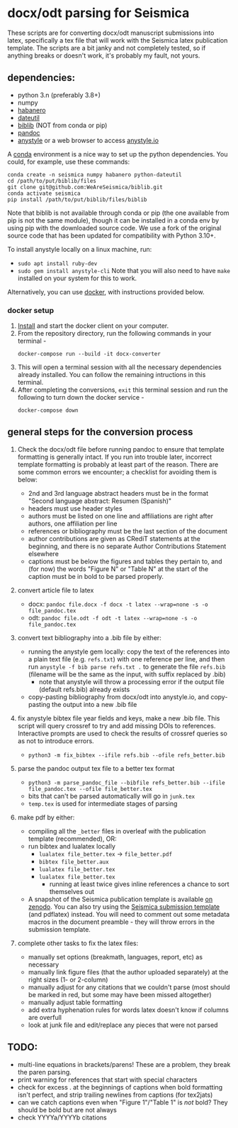 # docx/odt parsing for Seismica

These scripts are for converting docx/odt manuscript submissions into latex, specifically a tex file that will work with the Seismica latex publication template. The scripts are a bit janky and not completely tested, so if anything breaks or doesn't work, it's probably my fault, not yours.

## dependencies:
- python 3.n (preferably 3.8+)
- numpy
- [habanero](https://habanero.readthedocs.io/)
- [dateutil](https://dateutil.readthedocs.io/en/stable/)
- [biblib](https://github.com/WeAreSeismica/biblib) (NOT from conda or pip)
- [pandoc](https://pandoc.org/)
- [anystyle](https://github.com/inukshuk/anystyle) or a web browser to access [anystyle.io](anystyle.io)

A [conda](conda.io) environment is a nice way to set up the python dependencies. You could, for example, use these commands:

```
conda create -n seismica numpy habanero python-dateutil
cd /path/to/put/biblib/files
git clone git@github.com:WeAreSeismica/biblib.git
conda activate seismica
pip install /path/to/put/biblib/files/biblib
```

Note that biblib is not available through conda or pip (the one available from pip is not the same module), though it can be installed in a conda env by using pip with the downloaded source code. We use a fork of the original source code that has been updated for compatibility with Python 3.10+.

To install anystyle locally on a linux machine, run:
- `sudo apt install ruby-dev`
- `sudo gem install anystyle-cli`
Note that you will also need to have `make` installed on your system for this to work.

Alternatively, you can use [docker](docker.com), with instructions provided below.

### docker setup
1. [Install](docker.com/products/docker-desktop) and start the docker client on your computer.
1. From the repository directory, run the following commands in your terminal - 
    ```
    docker-compose run --build -it docx-converter
    ```
1. This will open a terminal session with all the necessary dependencies already installed. You can follow the remaining intructions in this terminal.
1. After completing the conversions, `exit` this terminal session and run the following to turn down the docker service - 
    ```
    docker-compose down
    ```
## general steps for the conversion process

1. Check the docx/odt file before running pandoc to ensure that template formatting is generally intact. If you run into trouble later, incorrect template formatting is probably at least part of the reason. There are some common errors we encounter; a checklist for avoiding them is below:
    - 2nd and 3rd language abstract headers must be in the format "Second language abstract: Resumen (Spanish)" 
    - headers must use header styles
    - authors must be listed on one line and affiliations are right after authors, one affiliation per line
    - references or bibliography must be the last section of the document
    - author contributions are given as CRediT statements at the beginning, and there is no separate Author Contributions Statement elsewhere
    - captions must be below the figures and tables they pertain to, and (for now) the words "Figure N" or "Table N" at the start of the caption must be in bold to be parsed properly.

1. convert article file to latex
    - docx: `pandoc file.docx -f docx -t latex --wrap=none -s -o file_pandoc.tex`
    - odt: `pandoc file.odt -f odt -t latex --wrap=none -s -o file_pandoc.tex`

1. convert text bibliography into a .bib file by either:
    - running the anystyle gem locally: copy the text of the references into a plain text file (e.g. `refs.txt`) with one reference per line, and then run `anystyle -f bib parse refs.txt .` to generate the file `refs.bib` (filename will be the same as the input, with suffix replaced by .bib)
        - note that anystyle will throw a processing error if the output file (default refs.bib) already exists
    - copy-pasting bibliography from docx/odt into anystyle.io, and copy-pasting the output into a new .bib file

1. fix anystyle bibtex file year fields and keys, make a new .bib file. This script will query crossref to try and add missing DOIs to references. Interactive prompts are used to check the results of crossref queries so as not to introduce errors.
    - `python3 -m fix_bibtex --ifile refs.bib --ofile refs_better.bib`

1. parse the pandoc output tex file to a better tex format
    - `python3 -m parse_pandoc_file --bibfile refs_better.bib --ifile file_pandoc.tex --ofile file_better.tex`
    - bits that can't be parsed automatically will go in `junk.tex`
    - `temp.tex` is used for intermediate stages of parsing

1. make pdf by either:
    - compiling all the `_better` files in overleaf with the publication template (recommended), OR:
    - run bibtex and lualatex locally
        - `lualatex file_better.tex` -> `file_better.pdf`
        - `bibtex file_better.aux`
        - `lualatex file_better.tex`
        - `lualatex file_better.tex`
            - running at least twice gives inline references a chance to sort themselves out
    - A snapshot of the Seismica publication template is available [on zenodo](https://doi.org/10.5281/zenodo.8147070). You can also try using the [Seismica submission template](https://github.com/WeAreSeismica/submission-template) (and pdflatex) instead. You will need to comment out some metadata macros in the document preamble - they will throw errors in the submission template.

1. complete other tasks to fix the latex files:
    - manually set options (breakmath, languages, report, etc) as necessary
    - manually link figure files (that the author uploaded separately) at the right sizes (1- or 2-column)
    - manually adjust for any citations that we couldn't parse (most should be marked in red, but some may have been missed altogether)
    - manually adjust table formatting
    - add extra hyphenation rules for words latex doesn't know if columns are overfull
    - look at junk file and edit/replace any pieces that were not parsed

## TODO: 
- multi-line equations in brackets/parens! These are a problem, they break the paren parsing.
- print warning for references that start with special characters
- check for excess . at the beginnings of captions when bold formatting isn't perfect, and strip trailing newlines from captions (for tex2jats)
- can we catch captions even when "Figure 1"/"Table 1" is *not* bold? They should be bold but are not always
- check YYYYa/YYYYb citations
